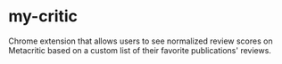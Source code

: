 my-critic
=========

Chrome extension that allows users to see normalized review scores on Metacritic based on a custom list of their favorite publications' reviews.
